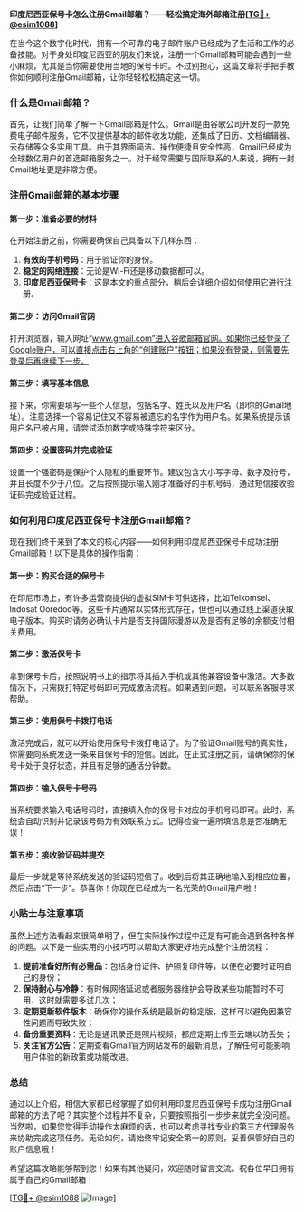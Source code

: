**印度尼西亚保号卡怎么注册Gmail邮箱？——轻松搞定海外邮箱注册[[TG💪+ @esim1088](https://t.me/s/esim1088)]**

在当今这个数字化时代，拥有一个可靠的电子邮件账户已经成为了生活和工作的必备技能。对于身处印度尼西亚的朋友们来说，注册一个Gmail邮箱可能会遇到一些小麻烦，尤其是当你需要使用当地的保号卡时。不过别担心，这篇文章将手把手教你如何顺利注册Gmail邮箱，让你轻轻松松搞定这一切。

### 什么是Gmail邮箱？

首先，让我们简单了解一下Gmail邮箱是什么。Gmail是由谷歌公司开发的一款免费电子邮件服务，它不仅提供基本的邮件收发功能，还集成了日历、文档编辑器、云存储等众多实用工具。由于其界面简洁、操作便捷且安全性高，Gmail已经成为全球数亿用户的首选邮箱服务之一。对于经常需要与国际联系的人来说，拥有一封Gmail地址更是非常方便。

### 注册Gmail邮箱的基本步骤

#### 第一步：准备必要的材料

在开始注册之前，你需要确保自己具备以下几样东西：

1. **有效的手机号码**：用于验证你的身份。
2. **稳定的网络连接**：无论是Wi-Fi还是移动数据都可以。
3. **印度尼西亚保号卡**：这是本文的重点部分，稍后会详细介绍如何使用它进行注册。

#### 第二步：访问Gmail官网

打开浏览器，输入网址“www.gmail.com”进入谷歌邮箱官网。如果你已经登录了Google账户，可以直接点击右上角的“创建账户”按钮；如果没有登录，则需要先登录后再继续下一步。

#### 第三步：填写基本信息

接下来，你需要填写一些个人信息，包括名字、姓氏以及用户名（即你的Gmail地址）。注意选择一个容易记住又不容易被遗忘的名字作为用户名。如果系统提示该用户名已被占用，请尝试添加数字或特殊字符来区分。

#### 第四步：设置密码并完成验证

设置一个强密码是保护个人隐私的重要环节。建议包含大小写字母、数字及符号，并且长度不少于八位。之后按照提示输入刚才准备好的手机号码，通过短信接收验证码完成验证过程。

### 如何利用印度尼西亚保号卡注册Gmail邮箱？

现在我们终于来到了本文的核心内容——如何利用印度尼西亚保号卡成功注册Gmail邮箱！以下是具体的操作指南：

#### 第一步：购买合适的保号卡

在印尼市场上，有许多运营商提供的虚拟SIM卡可供选择，比如Telkomsel、Indosat Ooredoo等。这些卡片通常以实体形式存在，但也可以通过线上渠道获取电子版本。购买时请务必确认卡片是否支持国际漫游以及是否有足够的余额支付相关费用。

#### 第二步：激活保号卡

拿到保号卡后，按照说明书上的指示将其插入手机或其他兼容设备中激活。大多数情况下，只需拨打特定号码即可完成激活流程。如果遇到问题，可以联系客服寻求帮助。

#### 第三步：使用保号卡拨打电话

激活完成后，就可以开始使用保号卡拨打电话了。为了验证Gmail账号的真实性，你需要向系统发送一条来自保号卡的短信。因此，在正式注册之前，请确保你的保号卡处于良好状态，并且有足够的通话分钟数。

#### 第四步：输入保号卡号码

当系统要求输入电话号码时，直接填入你的保号卡对应的手机号码即可。此时，系统会自动识别并记录该号码为有效联系方式。记得检查一遍所填信息是否准确无误！

#### 第五步：接收验证码并提交

最后一步就是等待系统发送的验证码短信了。收到后将其正确地输入到相应位置，然后点击“下一步”。恭喜你！你现在已经成为一名光荣的Gmail用户啦！

### 小贴士与注意事项

虽然上述方法看起来很简单明了，但在实际操作过程中还是有可能会遇到各种各样的问题。以下是一些实用的小技巧可以帮助大家更好地完成整个注册流程：

1. **提前准备好所有必需品**：包括身份证件、护照复印件等，以便在必要时证明自己的身份；
2. **保持耐心与冷静**：有时候网络延迟或者服务器维护会导致某些功能暂时不可用，这时就需要多试几次；
3. **定期更新软件版本**：确保你的操作系统是最新的稳定版，这样可以避免因兼容性问题而导致失败；
4. **备份重要资料**：无论是通讯录还是照片视频，都应定期上传至云端以防丢失；
5. **关注官方公告**：定期查看Gmail官方网站发布的最新消息，了解任何可能影响用户体验的新政策或功能改进。

### 总结

通过以上介绍，相信大家都已经掌握了如何利用印度尼西亚保号卡成功注册Gmail邮箱的方法了吧？其实整个过程并不复杂，只要按照指引一步步来就完全没问题。当然啦，如果您觉得手动操作太麻烦的话，也可以考虑寻找专业的第三方代理服务来协助完成这项任务。无论如何，请始终牢记安全第一的原则，妥善保管好自己的账户信息哦！

希望这篇攻略能够帮到您！如果有其他疑问，欢迎随时留言交流。祝各位早日拥有属于自己的Gmail邮箱！

[[TG💪+ @esim1088](https://t.me/s/esim1088) ![Image](https://i.postimg.cc/4NQfJmqS/Snipaste-2025-05-13-00-14-12.png)]
